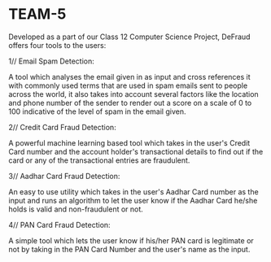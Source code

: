 # TEAM-5

Developed as a part of our Class 12 Computer Science Project, DeFraud offers four tools to the users: 

1// Email Spam Detection: 

A tool which analyses the email given in as input and cross references it with commonly used terms 
that are used in spam emails sent to people across the world, it also takes into account several factors
like the location and phone number of the sender to render out a score on a scale of 0 to 100 indicative 
of the level of spam in the email given.

2// Credit Card Fraud Detection:

A powerful machine learning based tool which takes in the user's Credit Card number and the account 
holder's transactional details to find out if the card or any of the transactional entries are fraudulent.

3// Aadhar Card Fraud Detection:

An easy to use utility which takes in the user's Aadhar Card number as the input and runs an algorithm
to let the user know if the Aadhar Card he/she holds is valid and non-fraudulent or not.

4// PAN Card Fraud Detection:

A simple tool which lets the user know if his/her PAN card is legitimate or not by taking in the PAN Card Number and the user's name as the input.

